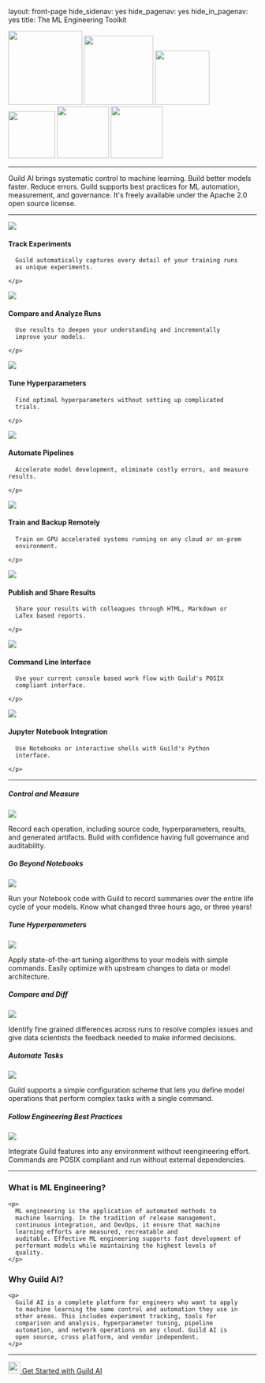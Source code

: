 layout: front-page
hide_sidenav: yes
hide_pagenav: yes
hide_in_pagenav: yes
title: The ML Engineering Toolkit

<div class="row logos">
  <img src="/assets/img/tensorflow-logo.png" width="150">
  <img src="/assets/img/pytorch-logo.png" width="140">
  <img src="/assets/img/keras-logo.png" width="110">
  <img src="/assets/img/scikit-learn-logo.png" width="95">
  <img src="/assets/img/mxnet-logo.png" width="105">
  <img src="/assets/img/xgboost-logo.png" width="105">
</div>

---

<p class="highlight" markdown="1">

Guild AI brings systematic control to machine learning. Build better
models faster. Reduce errors. Guild supports best practices for ML
automation, measurement, and governance. It's freely available under
the Apache 2.0 open source license.

</p>

---

<div class="row other-features display-flex">

  <div class="col-sm-6">
    <img class="feature-icon" src="/assets/icons/folder-check.svg">
    <h4>Track Experiments</h4>
    <p>

      Guild automatically captures every detail of your training runs
      as unique experiments.

    </p>
  </div>

  <div class="col-sm-6">
    <img class="feature-icon" src="/assets/icons/analytics-graph.svg">
    <h4>Compare and Analyze Runs</h4>
    <p>

      Use results to deepen your understanding and incrementally
      improve your models.

    </p>
  </div>

  <div class="col-sm-6">
    <img class="feature-icon" src="/assets/icons/seo-search-star.svg">
    <h4>Tune Hyperparameters</h4>
    <p>

      Find optimal hyperparameters without setting up complicated
      trials.

    </p>
  </div>

  <div class="col-sm-6">
    <img class="feature-icon" src="/assets/icons/hierarchy.svg">
    <h4>Automate Pipelines</h4>
    <p>

      Accelerate model development, eliminate costly errors, and measure results.

    </p>
  </div>

  <div class="col-sm-6">
    <img class="feature-icon" src="/assets/icons/cloud-server.svg">
    <h4>Train and Backup Remotely</h4>
    <p>

      Train on GPU accelerated systems running on any cloud or on-prem
      environment.

    </p>
  </div>

  <div class="col-sm-6">
    <img class="feature-icon" src="/assets/icons/common-file-text-share.svg">
    <h4>Publish and Share Results</h4>
    <p>

      Share your results with colleagues through HTML, Markdown or
      LaTex based reports.

    </p>
  </div>

  <div class="col-sm-6">
    <img class="feature-icon" src="/assets/icons/app-window-code.svg">
    <h4>Command Line Interface</h4>
    <p>

      Use your current console based work flow with Guild's POSIX
      compliant interface.

    </p>
  </div>

  <div class="col-sm-6">
    <img class="feature-icon" src="/assets/icons/file-py.svg">
    <h4>Jupyter Notebook Integration</h4>
    <p>

      Use Notebooks or interactive shells with Guild's Python
      interface.

    </p>
  </div>
</div>

---

<div class="row img-features">

  <div class="col col-sm-6 match-height">
    <h5>Control and Measure</h5>
    <img class="md shadow" src="/assets/img/view-feature.png">
    <p>
      Record each operation, including source code, hyperparameters,
      results, and generated artifacts. Build with confidence having
      full governance and auditability.
    </p>
  </div>

  <div class="col col-sm-6 match-height">
    <h5>Go Beyond Notebooks</h5>
    <img class="md shadow" src="/assets/img/plot-feature.png">
    <p>
      Run your Notebook code with Guild to record summaries over the
      entire life cycle of your models. Know what changed three hours
      ago, or three years!
    </p>
  </div>

  <div class="col col-sm-6 match-height">
    <h5>Tune Hyperparameters</h5>
    <img class="md shadow" src="/assets/img/hparams-2-feature.png">
    <p>
      Apply state-of-the-art tuning algorithms to your models with
      simple commands. Easily optimize with upstream changes to data
      or model architecture.
    </p>
  </div>

  <div class="col col-sm-6 match-height">
    <h5>Compare and Diff</h5>
    <img class="md shadow" src="/assets/img/diff-feature.png">
    <p>
      Identify fine grained differences across runs to resolve complex
      issues and give data scientists the feedback needed to make
      informed decisions.
    </p>
  </div>

  <div class="col col-sm-6 match-height">
    <h5>Automate Tasks</h5>
    <img class="md shadow" src="/assets/img/code-feature.png">
    <p>
      Guild supports a simple configuration scheme that lets you
      define model operations that perform complex tasks with a single
      command.
    </p>
  </div>

  <div class="col col-sm-6 match-height">
    <h5>Follow Engineering Best Practices</h5>
    <img class="md shadow" src="/assets/img/compare-feature-3.png">
    <p>
      Integrate Guild features into any environment without
      reengineering effort. Commands are POSIX compliant and run
      without external dependencies.
    </p>
  </div>

</div>

---

<div class="row promo-qa">
  <div class="col-md-6">
    <h3>What is ML Engineering?</h3>

    <p>
      ML engineering is the application of automated methods to
      machine learning. In the tradition of release management,
      continuous integration, and DevOps, it ensure that machine
      learning efforts are measured, recreatable and
      auditable. Effective ML engineering supports fast development of
      performant models while maintaining the highest levels of
      quality.
    </p>
  </div>

  <div class="col-md-6">
    <h3>Why Guild AI?</h3>

    <p>
      Guild AI is a complete platform for engineers who want to apply
      to machine learning the same control and automation they use in
      other areas. This includes experiment tracking, tools for
      comparison and analysis, hyperparameter tuning, pipeline
      automation, and network operations on any cloud. Guild AI is
      open source, cross platform, and vendor independent.
    </p>
  </div>
</div>

---

<div class="col col-md-12 mt-5">
<div class="promo center">
<a class="btn btn-primary cta" href="https://my.guild.ai/start"><img src="/assets/icons/space-rocket-flying-white.svg" height="24"> Get Started with Guild AI</a>
</div>
</div>
